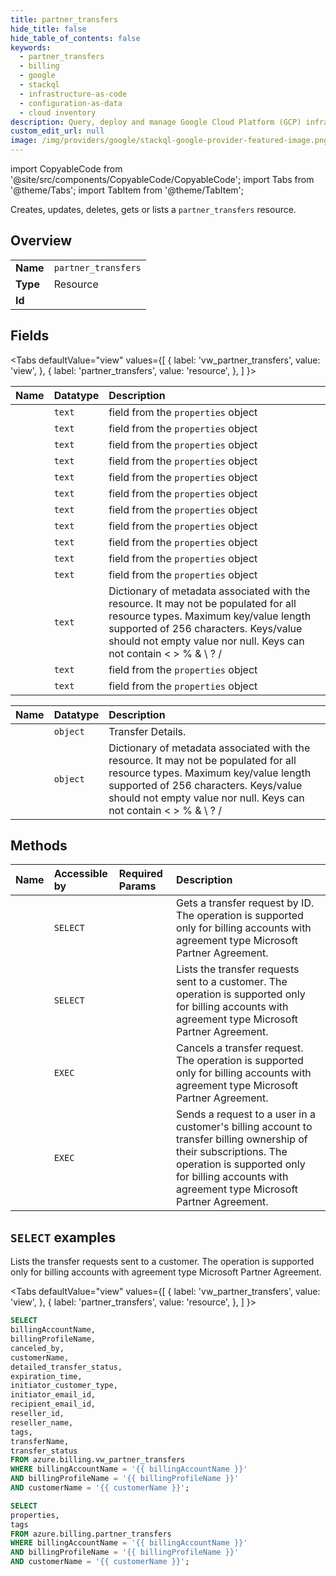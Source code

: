 ```yaml
---
title: partner_transfers
hide_title: false
hide_table_of_contents: false
keywords:
  - partner_transfers
  - billing
  - google
  - stackql
  - infrastructure-as-code
  - configuration-as-data
  - cloud inventory
description: Query, deploy and manage Google Cloud Platform (GCP) infrastructure and resources using SQL
custom_edit_url: null
image: /img/providers/google/stackql-google-provider-featured-image.png
---
```


import CopyableCode from '@site/src/components/CopyableCode/CopyableCode';
import Tabs from '@theme/Tabs';
import TabItem from '@theme/TabItem';

Creates, updates, deletes, gets or lists a <code>partner_transfers</code> resource.

## Overview
<table><tbody>
<tr><td><b>Name</b></td><td><code>partner_transfers</code></td></tr>
<tr><td><b>Type</b></td><td>Resource</td></tr>
<tr><td><b>Id</b></td><td><CopyableCode code="azure.billing.partner_transfers" /></td></tr>
</tbody></table>

## Fields
<Tabs
    defaultValue="view"
    values={[
        { label: 'vw_partner_transfers', value: 'view', },
        { label: 'partner_transfers', value: 'resource', },
    ]
}>
<TabItem value="view">

| Name | Datatype | Description |
|:-----|:---------|:------------|
| <CopyableCode code="billingAccountName" /> | `text` | field from the `properties` object |
| <CopyableCode code="billingProfileName" /> | `text` | field from the `properties` object |
| <CopyableCode code="canceled_by" /> | `text` | field from the `properties` object |
| <CopyableCode code="customerName" /> | `text` | field from the `properties` object |
| <CopyableCode code="detailed_transfer_status" /> | `text` | field from the `properties` object |
| <CopyableCode code="expiration_time" /> | `text` | field from the `properties` object |
| <CopyableCode code="initiator_customer_type" /> | `text` | field from the `properties` object |
| <CopyableCode code="initiator_email_id" /> | `text` | field from the `properties` object |
| <CopyableCode code="recipient_email_id" /> | `text` | field from the `properties` object |
| <CopyableCode code="reseller_id" /> | `text` | field from the `properties` object |
| <CopyableCode code="reseller_name" /> | `text` | field from the `properties` object |
| <CopyableCode code="tags" /> | `text` | Dictionary of metadata associated with the resource. It may not be populated for all resource types. Maximum key/value length supported of 256 characters. Keys/value should not empty value nor null. Keys can not contain < > % & \ ? / |
| <CopyableCode code="transferName" /> | `text` | field from the `properties` object |
| <CopyableCode code="transfer_status" /> | `text` | field from the `properties` object |
</TabItem>
<TabItem value="resource">

| Name | Datatype | Description |
|:-----|:---------|:------------|
| <CopyableCode code="properties" /> | `object` | Transfer Details. |
| <CopyableCode code="tags" /> | `object` | Dictionary of metadata associated with the resource. It may not be populated for all resource types. Maximum key/value length supported of 256 characters. Keys/value should not empty value nor null. Keys can not contain < > % & \ ? / |
</TabItem></Tabs>

## Methods
| Name | Accessible by | Required Params | Description |
|:-----|:--------------|:----------------|:------------|
| <CopyableCode code="get" /> | `SELECT` | <CopyableCode code="billingAccountName, billingProfileName, customerName, transferName" /> | Gets a transfer request by ID. The operation is supported only for billing accounts with agreement type Microsoft Partner Agreement. |
| <CopyableCode code="list" /> | `SELECT` | <CopyableCode code="billingAccountName, billingProfileName, customerName" /> | Lists the transfer requests sent to a customer. The operation is supported only for billing accounts with agreement type Microsoft Partner Agreement. |
| <CopyableCode code="cancel" /> | `EXEC` | <CopyableCode code="billingAccountName, billingProfileName, customerName, transferName" /> | Cancels a transfer request. The operation is supported only for billing accounts with agreement type Microsoft Partner Agreement. |
| <CopyableCode code="initiate" /> | `EXEC` | <CopyableCode code="billingAccountName, billingProfileName, customerName, transferName" /> | Sends a request to a user in a customer's billing account to transfer billing ownership of their subscriptions. The operation is supported only for billing accounts with agreement type Microsoft Partner Agreement. |

## `SELECT` examples

Lists the transfer requests sent to a customer. The operation is supported only for billing accounts with agreement type Microsoft Partner Agreement.

<Tabs
    defaultValue="view"
    values={[
        { label: 'vw_partner_transfers', value: 'view', },
        { label: 'partner_transfers', value: 'resource', },
    ]
}>
<TabItem value="view">

```sql
SELECT
billingAccountName,
billingProfileName,
canceled_by,
customerName,
detailed_transfer_status,
expiration_time,
initiator_customer_type,
initiator_email_id,
recipient_email_id,
reseller_id,
reseller_name,
tags,
transferName,
transfer_status
FROM azure.billing.vw_partner_transfers
WHERE billingAccountName = '{{ billingAccountName }}'
AND billingProfileName = '{{ billingProfileName }}'
AND customerName = '{{ customerName }}';
```
</TabItem>
<TabItem value="resource">


```sql
SELECT
properties,
tags
FROM azure.billing.partner_transfers
WHERE billingAccountName = '{{ billingAccountName }}'
AND billingProfileName = '{{ billingProfileName }}'
AND customerName = '{{ customerName }}';
```
</TabItem></Tabs>

